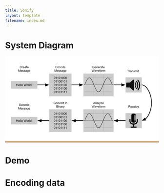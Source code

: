```yaml
---
title: Sonify
layout: template
filename: index.md
---
```


# System Diagram

![alt text](https://github.com/frantonlin/Sonify/blob/gh-pages/systemDiagram.svg "Logo Title Text 1")

# Demo

# Encoding data
